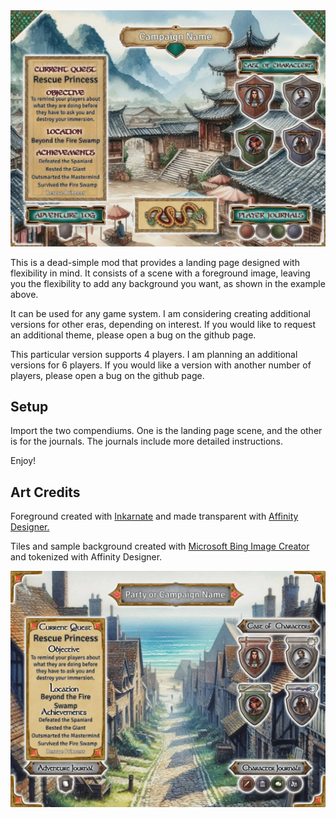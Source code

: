 <img src="assets/Eastern-Sample-Landing-Opt.webp">

This is a dead-simple mod that provides a landing page designed with flexibility in mind. It consists of a scene with a foreground image, leaving you the flexibility to add any background you want, as shown in the example above.

It can be used for any game system. I am considering creating additional versions for other eras, depending on interest. If you would like to request an additional theme, please open a bug on the github page.
  
This particular version supports 4 players. I am planning an additional versions for 6 players. If you would like a version with another number of players, please open a bug on the github page.

## Setup
Import the two compendiums. One is the landing page scene, and the other is for the journals. The journals include more detailed instructions.

Enjoy!

## Art Credits
Foreground created with <a href="https://inkarnate.com/">Inkarnate</a> and made transparent with <a href="https://affinity.serif.com/en-us/designer/">Affinity Designer.</a>

Tiles and sample background created with <a href="https://www.bing.com/images/create?FORM=GENILP">Microsoft Bing Image Creator</a> and tokenized with Affinity Designer.

<img src="assets/Medieval-Sample-Landing-Opt.webp">
